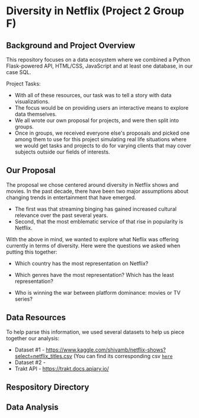 # Diversity in Netflix (Project 2 Group F)

## Background and Project Overview
This repository focuses on a data ecosystem where we combined a Python Flask-powered API, HTML/CSS, JavaScript and at least one database, in our case SQL.

Project Tasks: 
* With all of these resources, our task was to tell a story with data visualizations.
* The focus would be on providing users an interactive means to explore data themselves.
* We all wrote our own proposal for projects, and were then split into groups.
* Once in groups, we received everyone else's proposals and picked one among them to use for this project simulating real life situations where we would get tasks and projects to do for varying clients that may cover subjects outside our fields of interests.

## Our Proposal
The proposal we chose centered around diversity in Netflix shows and movies. In the past decade, there have been two major assumptions about changing trends in entertainment that have emerged.
* The first was that streaming binging has gained increased cultural relevance over the past several years.
* Second, that the most emblematic service of that rise in popularity is Netflix. 

With the above in mind, we wanted to explore what Neflix was offering currently in terms of diversity. Here were the questions we asked when putting this together:

* Which country has the most representation on Netflix?

* Which genres have the most representation? Which has the least representation?

* Who is winning the war between platform dominance: movies or TV series?

## Data Resources
To help parse this information, we used several datasets to help us piece together our analysis:
* Dataset #1 - https://www.kaggle.com/shivamb/netflix-shows?select=netflix_titles.csv (You can find its corresponding csv [`here`](NetflixKaggle.csv)
* Dataset #2 - 
* Trakt API - https://trakt.docs.apiary.io/ 

## Respository Directory

## Data Analysis